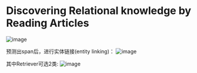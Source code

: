 # Discovering Relational knowledge by Reading Articles

![image](https://github.com/Xuweijia-buaa/Discovering-Relational-knowledge-by-Reading-Articles/assets/23491401/767dfc60-7fe7-44e6-bf27-cab8bf169019)




预测出span后，进行实体链接(entity linking)：
![image](https://github.com/Xuweijia-buaa/DRKbyMRC/assets/23491401/db371ac5-2f79-489c-8aea-8f76377d3372)

其中Retriever可选2类:
![image](https://github.com/Xuweijia-buaa/DRKbyMRC/assets/23491401/d16f0a9c-ebde-4620-8ac3-7aa8b293f11a)






